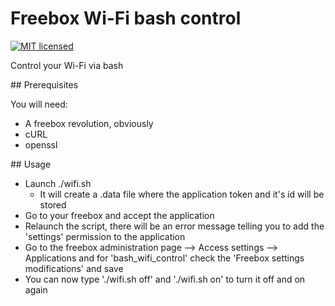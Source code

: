 # Freebox Wi-Fi bash control

[![MIT licensed](https://img.shields.io/badge/license-MIT-blue.svg)](https://tldrlegal.com/license/mit-license#summary)

Control your Wi-Fi via bash

## Prerequisites

You will need:
* A freebox revolution, obviously
* cURL
* openssl

## Usage

* Launch ./wifi.sh
    * It will create a .data file where the application token and it's id will be stored
* Go to your freebox and accept the application
* Relaunch the script, there will be an error message telling you to add the 'settings' permission to the application
* Go to the freebox administration page --> Access settings --> Applications and for 'bash_wifi_control' check the 'Freebox settings modifications' and save
* You can now type './wifi.sh off' and './wifi.sh on' to turn it off and on again
